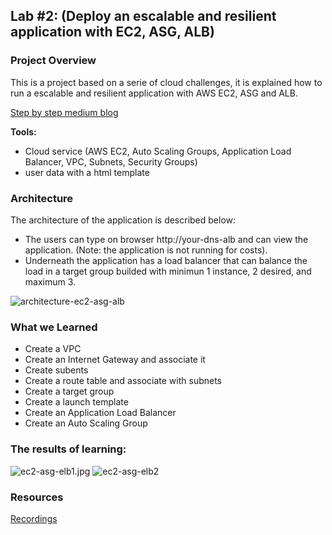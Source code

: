## Lab #2: (Deploy an escalable and resilient application with EC2, ASG, ALB)

### Project Overview
This is a project based on a serie of cloud challenges, it is explained how to run a escalable and resilient application with AWS EC2, ASG and ALB.


[Step by step medium blog](https://medium.com/@santiago.bedoyad/%EF%B8%8F-guide-step-by-step-escalable-deploy-with-ec2-asg-y-alb-834abf99ef11 "Step by step medium blog")

**Tools:**
- Cloud service (AWS EC2, Auto Scaling Groups, Application Load Balancer, VPC, Subnets, Security Groups)
- user data with a html template

### Architecture
The architecture of the application is described below:
- The users can type on browser http://your-dns-alb  and can view the application. (Note: the application is not running for costs).
- Underneath the application has a load balancer that can balance the load in a target group builded with minimun 1 instance, 2 desired, and maximum 3.

![architecture-ec2-asg-alb](../../images/architecture-ec2-asg-alb.png)

### What we Learned
- Create a VPC
- Create an Internet Gateway and associate it
- Create subents
- Create a route table and associate with subnets
- Create a target group
- Create a launch template
- Create an Application Load Balancer
- Create an Auto Scaling Group

### The results of learning:
![ec2-asg-elb1.jpg](../../images/ec2-asg-elb1.jpg.png)
![ec2-asg-elb2](../../images/ec2-asg-elb2.png)

### Resources
[Recordings](https://ingenia.udea.edu.co/zoom/meeting/92110146294 "Recordings")